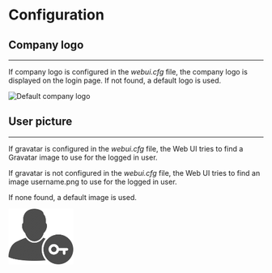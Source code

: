 # Configuration


## Company logo
------------------------------------

If company logo is configured in the *webui.cfg* file, the company logo is displayed on the login page. If not found, a default logo is used.

![Default company logo](../../module/htdocs/images/default_logo.png "Default company logo")


## User picture
------------------------------------

If gravatar is configured in the *webui.cfg* file, the Web UI tries to find a Gravatar image to use for the logged in user.

If gravatar is not configured in the *webui.cfg* file, the Web UI tries to find an image username.png to use for the logged in user.

If none found, a default image is used.

![Default user logo](../../module/htdocs/images/default_user.png "Default user logo")

